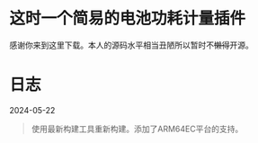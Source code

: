 # 这时一个简易的电池功耗计量插件

感谢你来到这里下载。本人的源码水平相当丑陋所以暂时不~~懒得~~开源。

# 日志

2024-05-22
> 使用最新构建工具重新构建。添加了ARM64EC平台的支持。
